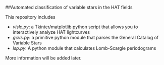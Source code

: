 ##Automated classification of variable stars in the HAT fields

This repository includes

* *vislc.py*: a Tkinter/matplotlib python script that allows you to interactively analyze HAT lightcurves
* *gcvs.py*: a primitive python module that parses the General Catalog of Variable Stars
* *lsp.py*: A python module that calculates Lomb-Scargle periodograms

More information will be added later.
